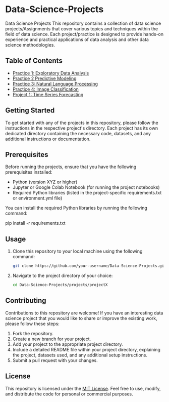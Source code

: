 # Data-Science-Projects
Data Science Projects
This repository contains a collection of data science projects/Assignments that cover various topics and techniques within the field of data science. Each project/practice is designed to provide hands-on experience and practical applications of data analysis and other data science methodologies.


## Table of Contents

- [Practice 1: Exploratory Data Analysis](projects/project1)
- [Practice 2  Predictive Modeling](projects/project2)
- [Practice 3: Natural Language Processing](projects/project3)
- [Practice 4: Image Classification](projects/project4)
- [Project 1: Time Series Forecasting](projects/project5)

## Getting Started

To get started with any of the projects in this repository, please follow the instructions in the respective project's directory. Each project has its own dedicated directory containing the necessary code, datasets, and any additional instructions or documentation.

## Prerequisites

Before running the projects, ensure that you have the following prerequisites installed:

- Python (version XYZ or higher)
- Jupyter or Google Colab Notebook (for running the project notebooks)
- Required Python libraries (listed in the project-specific requirements.txt or environment.yml file)

You can install the required Python libraries by running the following command:

   pip install -r requirements.txt

## Usage
1. Clone this repository to your local machine using the following command:

   ```bash
   git clone https://github.com/your-username/Data-Science-Projects.git

 2. Navigate to the project directory of your choice:
    ```bash
    cd Data-Science-Projects/projects/projectX    

## Contributing
Contributions to this repository are welcome! If you have an interesting data science project that you would like to share or improve the  existing work, please follow these steps:

1. Fork the repository.
2. Create a new branch for your project.
3. Add your project to the appropriate project directory.
4. Include a detailed README file within your project directory, explaining the project, datasets used, and any additional setup instructions.
5. Submit a pull request with your changes.

## License
This repository is licensed under the [MIT License](https://github.com/thabangrapotu/Data-Science-Projects/blob/main/LICENSE). Feel free to use, modify, and distribute the code for personal or commercial purposes.
